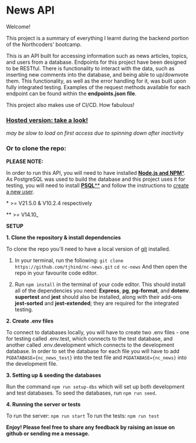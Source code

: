# News API

Welcome!

This project is a summary of everything I learnt during the backend portion of the Northcoders' bootcamp.

This is an API built for accessing information such as news articles, topics, and users from a database. Endpoints for this project have been designed to be RESTful. There is functionality to interact with the data, such as inserting new comments into the database, and being able to up/downvote them. This functionality, as well as the error handling for it, was built upon fully integrated testing. Examples of the request methods available for each endpoint can be found within the **endpoints.json file**.

This project also makes use of CI/CD. How fabulous!

### [Hosted version: take a look!](https://news-rpsp.onrender.com)

_may be slow to load on first access due to spinning down after inactivity_

### Or to clone the repo:

**PLEASE NOTE:**

In order to run this API, you will need to have installed [**Node.js and NPM**\*](https://docs.npmjs.com/downloading-and-installing-node-js-and-npm). As PostgreSQL was used to build the database and this project uses it for testing, you will need to install [**PSQL**\*\*](https://www.postgresql.org/download/) and follow the instructions to [create a new user](https://www.postgresql.org/docs/8.0/sql-createuser.html).

\* >= V21.5.0 & V10.2.4 respectively

\*\* >= V14.10\_

**SETUP**

**1. Clone the repository & install dependencies**

To clone the repo you'll need to have a local version of [git](https://git-scm.com/book/en/v2/Getting-Started-Installing-Git) installed.

1. In your terminal, run the following:
   `git clone https://github.com/tjhind/nc-news.git`
   `cd nc-news`
   And then open the repo in your favourite code editor.

2. Run `npm install` in the terminal of your code editor. This should install all of the dependencies you need: **Express**, **pg**, **pg-format**, and **dotenv**. **supertest** and **jest** should also be installed, along with their add-ons **jest-sorted** and **jest-extended**; they are required for the integrated testing.

**2. Create .env files**

To connect to databases locally, you will have to create two .env files - one for testing called .env.test, which connects to the test database, and another called .env.development which connects to the development database. In order to set the database for each file you will have to add
`PGDATABASE={nc_news_test}` into the test file and `PGDATABASE={nc_news}` into the development file.

**3. Setting up & seeding the databases**

Run the command `npm run setup-dbs` which will set up both development and test databases. To seed the databases, run `npm run seed`.

**4. Running the server or tests**

To run the server: `npm run start`
To run the tests: `npm run test`

**Enjoy! Please feel free to share any feedback by raising an issue on github or sending me a message.**
